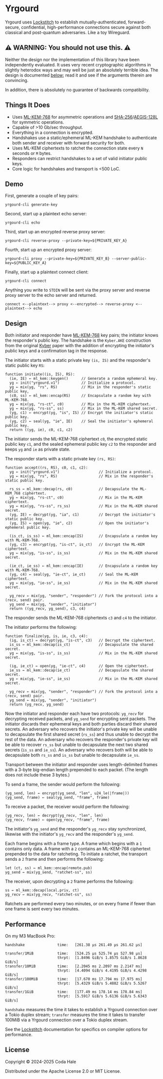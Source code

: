 # Yrgourd

Yrgourd uses [Lockstitch][] to establish mutually-authenticated, forward-secure, confidential,
high-performance connections secure against both classical and post-quantum adversaries. Like a toy
Wireguard.

[Lockstitch]: https://github.com/codahale/lockstitch

## ⚠️ WARNING: You should not use this. ⚠️

Neither the design nor the implementation of this library have been independently evaluated. It uses
very recent cryptographic algorithms in slightly heterodox ways and may well be just an absolutely
terrible idea. The design is documented [below](#design); read it and see if the arguments therein
are convincing.

In addition, there is absolutely no guarantee of backwards compatibility.

## Things It Does

* Uses [ML-KEM-768][] for asymmetric operations and [SHA-256][]/[AEGIS-128L][] for symmetric
  operations.
* Capable of >10 Gb/sec throughput.
* Everything in a connection is encrypted.
* Handshakes use a static/ephemeral ML-KEM handshake to authenticate both sender and receiver with
  forward security for both.
* Uses ML-KEM ciphertexts to ratchet the connection state every `N` seconds or `M` bytes.
* Responders can restrict handshakes to a set of valid initiator public keys.
* Core logic for handshakes and transport is <500 LoC.

[SHA-256]: https://doi.org/10.6028/NIST.FIPS.180-4
[ML-KEM-768]: https://csrc.nist.gov/pubs/fips/203/ipd
[AEGIS-128L]: https://www.ietf.org/archive/id/draft-irtf-cfrg-aegis-aead-15.html

## Demo

First, generate a couple of key pairs:

```shell
yrgourd-cli generate-key
```

Second, start up a plaintext echo server:

```shell
yrgourd-cli echo
```

Third, start up an encrypted reverse proxy server:

```shell
yrgourd-cli reverse-proxy --private-key=${PRIVATE_KEY_A}
```

Fourth, start up an encrypted proxy server:

```shell
yrgourd-cli proxy --private-key=${PRIVATE_KEY_B} --server-public-key=${PUBLIC_KEY_A}
```

Finally, start up a plaintext connect client:

```shell
yrgourd-cli connect
```

Anything you write to `STDIN` will be sent via the proxy server and reverse proxy server to the echo
server and returned.

```text
connect <--plaintext--> proxy <--encrypted--> reverse-proxy <--plaintext--> echo
```

## Design

Both initiator and responder have [ML-KEM-768][] key pairs; the initiator knows the
responder's public key. The handshake is the `Kyber.AKE` construction from the original [Kyber][]
paper with the addition of encrypting the initiator's public keys and a confirmation tag in the
response.

[Kyber]: <https://eprint.iacr.org/2017/634>

The initiator starts with a static private key `(is, IS)` and the responder's static public key
`RS`:

```text
function initiate((is, IS), RS):
  (ie, IE) ← ml_kem::keygen()      // Generate a random ephemeral key.
  yg ← init("yrgourd.v1")          // Initialize a protocol.
  yg ← mix(yg, "rs", RS)           // Mix in the responder's static public key,
  (c0, ss) ← ml_kem::encap(RS)     // Encapsulate a random key with ML-KEM-768.
  yg ← mix(yg, "rs-ct", c0)        // Mix in the ML-KEM ciphertext.
  yg ← mix(yg, "rs-ss", ss)        // Mix in the ML-KEM shared secret.
  (yg, c1) ← encrypt(yg, "is", IS) // Encrypt the initiator's static public key.
  (yg, c2) ← seal(yg, "ie", IE)    // Seal the initiator's ephemeral public key.
  return ((yg, ie), c0, c1, c2)
```

The initiator sends the ML-KEM-768 ciphertext `c0`, the encrypted static public key `c1`, and the
sealed ephemeral public key `c2` to the responder and keeps `yg` and `ie` as private state.

The responder starts with a static private key `(rs, RS)`:

```text
function accept((rs, RS), c0, c1, c2):
  yg ← init("yrgourd.v1")                  // Initialize a protocol.
  yg ← mix(yg, "rs", RS)                   // Mix in the responder's static public key.

  rs_ss ← ml_kem::decap(rs, c0)            // Decapsulate the ML-KEM_768 ciphertext.
  yg ← mix(yg, "rs-ct", c0)                // Mix in the ML-KEM ciphertext.
  yg ← mix(yg, "rs-ss", rs_ss)             // Mix in the ML-KEM shared secret.
  (yg, IE) ← decrypt(yg, "ia", c1)         // Decrypt the initiator's static public key.
  (yg, IS) ← open(yg, "ie", c2)            // Open the initiator's ephemeral public key.

  (is_ct, is_ss) ← ml_kem::encap(IS)       // Encapsulate a random key with ML-KEM-768.
  (yg, c3) ← encrypt(yg, "is-ct", is_ct)   // Encrypt the ML-KEM ciphertext.
  yg ← mix(yg, "is-ss", is_ss)             // Mix in the ML-KEM shared secret.

  (ie_ct, ie_ss) ← ml_kem::encap(IE)       // Encapsulate a random key with ML-KEM-768.
  (yg, c4) ← seal(yg, "ie-ct", ie_ct)      // Seal the ML-KEM ciphertext.
  yg ← mix(yg, "ie-ss", ie_ss)             // Mix in the ML-KEM shared secret.

  yg_recv ← mix(yg, "sender", "responder") // Fork the protocol into a (recv, send) pair.
  yg_send ← mix(yg, "sender", "initiator")
  return ((yg_recv, yg_send), c3, c4)
```

The responder sends the ML-KEM-768 ciphertexts `c3` and `c4` to the initiator.

The initiator performs the following:

```text
function finalize(yg, is, ie, c3, c4):
  (ig, is_ct) ← decrypt(yg, "is-ct", c3)   // Decrypt the ciphertext.
  is_ss ← ml_kem::decap(is_ct)             // Decapsulate the shared secret.
  yg ← mix(yg, "is-ss", is_ss)             // Mix in the ML-KEM shared secret.

  (ig, ie_ct) ← open(yg, "ie-ct", c4)      // Open the ciphertext.
  ie_ss ← ml_kem::decap(ie_ct)             // Decapsulate the shared secret.
  yg ← mix(yg, "ie-ss", ie_ss)             // Mix in the ML-KEM shared secret.

  yg_recv ← mix(yg, "sender", "responder") // Fork the protocol into a (recv, send) pair.
  yg_send ← mix(yg, "sender", "initiator")
  return (yg_recv, yg_send)
```

Now the initiator and responder each have two protocols: `yg_recv` for decrypting received packets,
and `yg_send` for encrypting sent packets. The initiator discards their ephemeral keys and both
parties discard their shared secrets. An adversary who recovers the initiator's private key will be
unable to decapsulate the first shared secret (`rs_ss`) and thus unable to decrypt the rest of the
data. An adversary who recovers the responder's private key will be able to recover `rs_ss` but
unable to decapsulate the next two shared secrets (`is_ss` and `ie_ss`). An adversary who recovers
both will be able to decapsulate both `rs_ss` and `is_ss` but unable to decapsulate `ie_ss`.

Transport between the initiator and responder uses length-delimited frames with a 3-byte big-endian
length prepended to each packet. (The length does not include these 3 bytes.)

To send a frame, the sender would perform the following:

```text
(yg_send, len) ← encrypt(yg_send, "len", u24_le(|frame|))
(yg_send, frame) ← seal(yg_send, "frame", frame)
```

To receive a packet, the receiver would perform the following:

```text
(yg_recv, len) ← decrypt(yg_recv, "len", len)
(yg_recv, frame) ← open(yg_recv, "frame", frame)
```

The initiator's `yg_send` and the responder's `yg_recv` stay synchronized, likewise with the
initiator's `yg_recv` and the responder's `yg_send`.

Each frame begins with a frame type. A frame which begins with a `1` contains only data. A frame
with a `2` contains an ML-KEM-768 ciphertext prepended to the data for ratcheting. To initiate a
ratchet, the transport sends a `2` frame and then performs the following:

```text
let (ct, ss) ← ml_kem::encap(remote.pub)
yg_send ← mix(yg_send, "ratchet-ss", ss)
```

The receiver, upon decrypting a `2` frame performs the following:

```text
ss ← ml_kem::decap(local.priv, ct)
yg_recv ← mix(yg_recv, "ratchet-ss", ss)
```

Ratchets are performed every two minutes, or on every frame if fewer than one frame is sent every
two minutes.

## Performance

On my M3 MacBook Pro:

```text
handshake               time:   [261.38 µs 261.49 µs 261.62 µs]

transfer/1MiB           time:   [524.25 µs 525.74 µs 527.98 µs]
                        thrpt:  [1.8496 GiB/s 1.8575 GiB/s 1.8628 GiB/s]
transfer/10MiB          time:   [2.2045 ms 2.2097 ms 2.2147 ms]
                        thrpt:  [4.4094 GiB/s 4.4195 GiB/s 4.4298 GiB/s]
transfer/100MiB         time:   [17.670 ms 17.794 ms 17.975 ms]
                        thrpt:  [5.4329 GiB/s 5.4882 GiB/s 5.5267 GiB/s]
transfer/1GiB           time:   [177.49 ms 178.14 ms 178.84 ms]
                        thrpt:  [5.5917 GiB/s 5.6136 GiB/s 5.6343 GiB/s]
```

`handshake` measures the time it takes to establish a Yrgourd connection over a Tokio duplex stream;
`transfer` measures the time it takes to transfer 100MiB via a Yrgourd connection over a Tokio
duplex stream.

See the [Lockstitch][] documentation for specifics on compiler options for performance.

## License

Copyright © 2024-2025 Coda Hale

Distributed under the Apache License 2.0 or MIT License.
